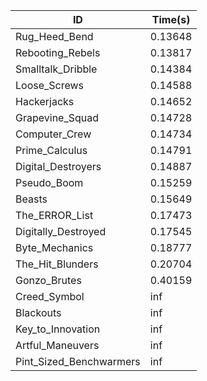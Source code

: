 |ID|Time(s)|
|-|-|
|Rug_Heed_Bend|0.13648|
|Rebooting_Rebels|0.13817|
|Smalltalk_Dribble|0.14384|
|Loose_Screws|0.14588|
|Hackerjacks|0.14652|
|Grapevine_Squad|0.14728|
|Computer_Crew|0.14734|
|Prime_Calculus|0.14791|
|Digital_Destroyers|0.14887|
|Pseudo_Boom|0.15259|
|Beasts|0.15649|
|The_ERROR_List|0.17473|
|Digitally_Destroyed|0.17545|
|Byte_Mechanics|0.18777|
|The_Hit_Blunders|0.20704|
|Gonzo_Brutes|0.40159|
|Creed_Symbol|inf|
|Blackouts|inf|
|Key_to_Innovation|inf|
|Artful_Maneuvers|inf|
|Pint_Sized_Benchwarmers|inf|
